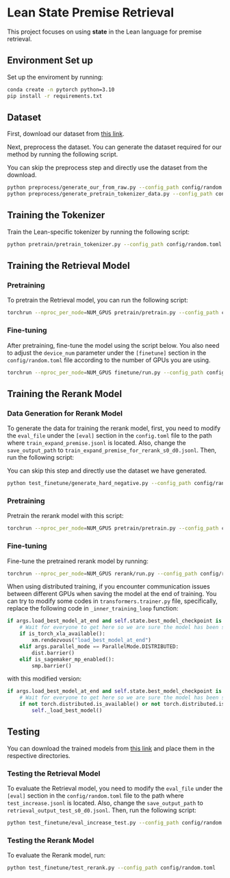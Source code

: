 
# Lean State Premise Retrieval

This project focuses on using **state** in the Lean language for premise retrieval.

## Environment Set up

Set up the enviroment by running:

```bash
conda create -n pytorch python=3.10
pip install -r requirements.txt
```

## Dataset

First, download our dataset from [this link](https://huggingface.co/datasets/ruc-ai4math/mathlib_handler_benchmark_410).

Next, preprocess the dataset. You can generate the dataset required for our method by running the following script.

You can skip the preprocess step and directly use the dataset from the download.

```bash
python preprocess/generate_our_from_raw.py --config_path config/random.toml
python preprocess/generate_pretrain_tokenizer_data.py --config_path config/random.toml
```

## Training the Tokenizer

Train the Lean-specific tokenizer by running the following script:

```bash
python pretrain/pretrain_tokenizer.py --config_path config/random.toml
```

## Training the Retrieval Model

### Pretraining

To pretrain the Retrieval model, you can run the following script:

```bash
torchrun --nproc_per_node=NUM_GPUS pretrain/pretrain.py --config_path config/random.toml
```

### Fine-tuning

After pretraining, fine-tune the model using the script below. 
You also need to adjust the `device_num` parameter under the `[finetune]` section in the `config/random.toml` file according to the number of GPUs you are using. 

```bash
torchrun --nproc_per_node=NUM_GPUS finetune/run.py --config_path config/random.toml
```

## Training the Rerank Model

### Data Generation for Rerank Model

To generate the data for training the rerank model, first, you need to modify the `eval_file` under the `[eval]` section in the `config.toml` file to the path where `train_expand_premise.jsonl` is located. Also, change the `save_output_path` to `train_expand_premise_for_rerank_s0_d0.jsonl`. Then, run the following script:

You can skip this step and directly use the dataset we have generated.

```bash
python test_finetune/generate_hard_negative.py --config_path config/random.toml
```

### Pretraining

Pretrain the rerank model with this script:

```bash
torchrun --nproc_per_node=NUM_GPUS pretrain/pretrain.py --config_path config/random_1024.toml
```

### Fine-tuning

Fine-tune the pretrained rerank model by running:

```bash
torchrun --nproc_per_node=NUM_GPUS rerank/run.py --config_path config/random_1024.toml
```

When using distributed training, if you encounter communication issues between different GPUs when saving the model at the end of training. 
You can try to modify some codes in `transformers.trainer.py` file, specifically, replace the following code in `_inner_training_loop` function:
```python
if args.load_best_model_at_end and self.state.best_model_checkpoint is not None:
    # Wait for everyone to get here so we are sure the model has been saved by process 0.
    if is_torch_xla_available():
        xm.rendezvous("load_best_model_at_end")
    elif args.parallel_mode == ParallelMode.DISTRIBUTED:
        dist.barrier()
    elif is_sagemaker_mp_enabled():
        smp.barrier()
```
with this modified version:

```python
if args.load_best_model_at_end and self.state.best_model_checkpoint is not None:
    # Wait for everyone to get here so we are sure the model has been saved by process 0.
    if not torch.distributed.is_available() or not torch.distributed.is_initialized() or torch.distributed.get_rank() == 0:
        self._load_best_model()
```
## Testing

You can download the trained models from [this link](https://huggingface.co/ruc-ai4math/Lean_State_Search_Random) and place them in the respective directories.

### Testing the Retrieval Model

To evaluate the Retrieval model, you need to modify the `eval_file` under the `[eval]` section in the `config/random.toml` file to the path where `test_increase.jsonl` is located. Also, change the `save_output_path` to `retrieval_output_test_s0_d0.jsonl`. Then, run the following script:

```bash
python test_finetune/eval_increase_test.py --config_path config/random.toml
```

### Testing the Rerank Model

To evaluate the Rerank model, run:

```bash
python test_finetune/test_rerank.py --config_path config/random.toml
```

